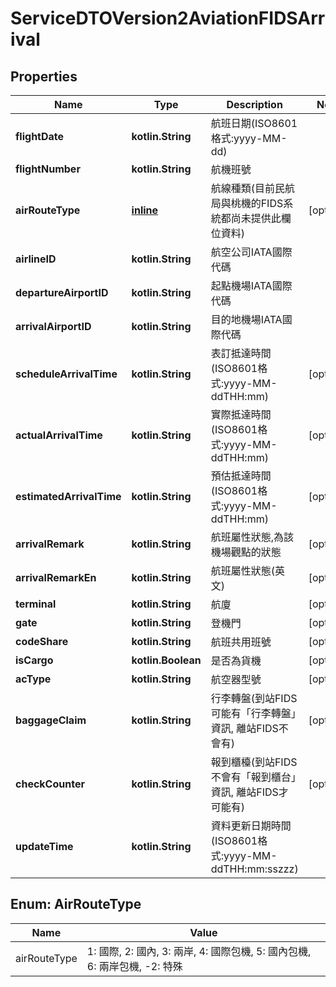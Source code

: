 
# ServiceDTOVersion2AviationFIDSArrival

## Properties
Name | Type | Description | Notes
------------ | ------------- | ------------- | -------------
**flightDate** | **kotlin.String** | 航班日期(ISO8601格式:yyyy-MM-dd) | 
**flightNumber** | **kotlin.String** | 航機班號 | 
**airRouteType** | [**inline**](#AirRouteTypeEnum) | 航線種類(目前民航局與桃機的FIDS系統都尚未提供此欄位資料) |  [optional]
**airlineID** | **kotlin.String** | 航空公司IATA國際代碼 | 
**departureAirportID** | **kotlin.String** | 起點機場IATA國際代碼 | 
**arrivalAirportID** | **kotlin.String** | 目的地機場IATA國際代碼 | 
**scheduleArrivalTime** | **kotlin.String** | 表訂抵達時間(ISO8601格式:yyyy-MM-ddTHH:mm) |  [optional]
**actualArrivalTime** | **kotlin.String** | 實際抵達時間(ISO8601格式:yyyy-MM-ddTHH:mm) |  [optional]
**estimatedArrivalTime** | **kotlin.String** | 預估抵達時間(ISO8601格式:yyyy-MM-ddTHH:mm) |  [optional]
**arrivalRemark** | **kotlin.String** | 航班屬性狀態,為該機場觀點的狀態 |  [optional]
**arrivalRemarkEn** | **kotlin.String** | 航班屬性狀態(英文) |  [optional]
**terminal** | **kotlin.String** | 航廈 |  [optional]
**gate** | **kotlin.String** | 登機門 |  [optional]
**codeShare** | **kotlin.String** | 航班共用班號 |  [optional]
**isCargo** | **kotlin.Boolean** | 是否為貨機 |  [optional]
**acType** | **kotlin.String** | 航空器型號 |  [optional]
**baggageClaim** | **kotlin.String** | 行李轉盤(到站FIDS可能有「行李轉盤」資訊, 離站FIDS不會有) |  [optional]
**checkCounter** | **kotlin.String** | 報到櫃檯(到站FIDS不會有「報到櫃台」資訊, 離站FIDS才可能有) |  [optional]
**updateTime** | **kotlin.String** | 資料更新日期時間(ISO8601格式:yyyy-MM-ddTHH:mm:sszzz) | 


<a name="AirRouteTypeEnum"></a>
## Enum: AirRouteType
Name | Value
---- | -----
airRouteType | 1: 國際, 2: 國內, 3: 兩岸, 4: 國際包機, 5: 國內包機, 6: 兩岸包機, -2: 特殊



